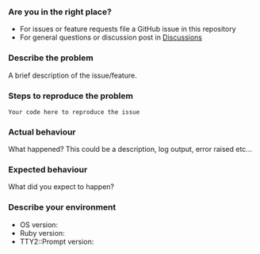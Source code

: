 ### Are you in the right place?
* For issues or feature requests file a GitHub issue in this repository
* For general questions or discussion post in [Discussions](https://github.com/zzyzwicz/tty2-prompt/discussions)

### Describe the problem
A brief description of the issue/feature.

### Steps to reproduce the problem
```
Your code here to reproduce the issue
```

### Actual behaviour
What happened? This could be a description, log output, error raised etc...

### Expected behaviour
What did you expect to happen?

### Describe your environment

* OS version:
* Ruby version:
* TTY2::Prompt version:
